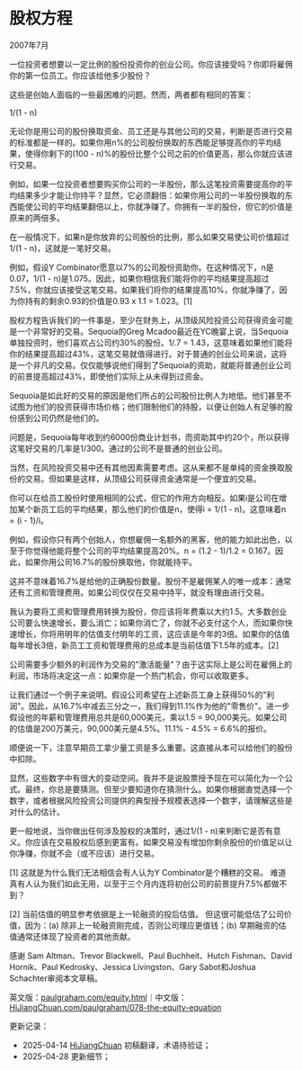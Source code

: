 


# 股权方程

2007年7月

一位投资者想要以一定比例的股份投资你的创业公司。你应该接受吗？你即将雇佣你的第一位员工。你应该给他多少股份？

这些是创始人面临的一些最困难的问题。然而，两者都有相同的答案：

1/(1 - n)

无论你是用公司的股份换取资金、员工还是与其他公司的交易，判断是否进行交易的标准都是一样的。如果你用n%的公司股份换取的东西能足够提高你的平均结果，使得你剩下的(100 - n)%的股份比整个公司之前的价值更高，那么你就应该进行交易。

例如，如果一位投资者想要购买你公司的一半股份，那么这笔投资需要提高你的平均结果多少才能让你持平？显然，它必须翻倍：如果你用公司的一半股份换取的东西能使公司的平均结果翻倍以上，你就净赚了。你拥有一半的股份，但它的价值是原来的两倍多。

在一般情况下，如果n是你放弃的公司股份的比例，那么如果交易使公司价值超过1/(1 - n)，这就是一笔好交易。

例如，假设Y Combinator愿意以7%的公司股份资助你。在这种情况下，n是0.07，1/(1 - n)是1.075。因此，如果你相信我们能将你的平均结果提高超过7.5%，你就应该接受这笔交易。如果我们将你的结果提高10%，你就净赚了，因为你持有的剩余0.93的价值是0.93 x 1.1 = 1.023。[1]

股权方程告诉我们的一件事是，至少在财务上，从顶级风险投资公司获得资金可能是一个非常好的交易。Sequoia的Greg Mcadoo最近在YC晚宴上说，当Sequoia单独投资时，他们喜欢占公司约30%的股份。1/.7 = 1.43，这意味着如果他们能将你的结果提高超过43%，这笔交易就值得进行。对于普通的创业公司来说，这将是一个非凡的交易。仅仅能够说他们得到了Sequoia的资助，就能将普通创业公司的前景提高超过43%，即使他们实际上从未得到过资金。

Sequoia是如此好的交易的原因是他们所占的公司股份比例人为地低。他们甚至不试图为他们的投资获得市场价格；他们限制他们的持股，以便让创始人有足够的股份感到公司仍然是他们的。

问题是，Sequoia每年收到约6000份商业计划书，而资助其中约20个，所以获得这笔好交易的几率是1/300。通过的公司不是普通的创业公司。

当然，在风险投资交易中还有其他因素需要考虑。这从来都不是单纯的资金换取股份的交易。但如果是这样，从顶级公司获得资金通常是一个便宜的交易。

你可以在给员工股份时使用相同的公式，但它的作用方向相反。如果i是公司在增加某个新员工后的平均结果，那么他们的价值是n，使得i = 1/(1 - n)。这意味着n = (i - 1)/i。

例如，假设你只有两个创始人，你想雇佣一名额外的黑客，他的能力如此出色，以至于你觉得他能将整个公司的平均结果提高20%。n = (1.2 - 1)/1.2 = 0.167。因此，如果你用公司16.7%的股份换取他，你就能持平。

这并不意味着16.7%是给他的正确股份数量。股份不是雇佣某人的唯一成本：通常还有工资和管理费用。如果公司仅仅在交易中持平，就没有理由进行交易。

我认为要将工资和管理费用转换为股份，你应该将年费乘以大约1.5。大多数创业公司要么快速增长，要么消亡；如果你消亡了，你就不必支付这个人，而如果你快速增长，你将用明年的估值支付明年的工资，这应该是今年的3倍。如果你的估值每年增长3倍，新员工工资和管理费用的总成本是当前估值下1.5年的成本。[2]

公司需要多少额外的利润作为交易的"激活能量"？由于这实际上是公司在雇佣上的利润，市场将决定这一点：如果你是一个热门机会，你可以收取更多。

让我们通过一个例子来说明。假设公司希望在上述新员工身上获得50%的"利润"。因此，从16.7%中减去三分之一，我们得到11.1%作为他的"零售价"。进一步假设他的年薪和管理费用总共是60,000美元，乘以1.5 = 90,000美元。如果公司的估值是200万美元，90,000美元是4.5%。11.1% - 4.5% = 6.6%的报价。

顺便说一下，注意早期员工拿少量工资是多么重要。这直接从本可以给他们的股份中扣除。

显然，这些数字中有很大的变动空间。我并不是说股票授予现在可以简化为一个公式。最终，你总是要猜测。但至少要知道你在猜测什么。如果你根据直觉选择一个数字，或者根据风险投资公司提供的典型授予规模表选择一个数字，请理解这些是对什么的估计。

更一般地说，当你做出任何涉及股权的决策时，通过1/(1 - n)来判断它是否有意义。你应该在交易股权后感到更富有。如果交易没有增加你剩余股份的价值足以让你净赚，你就不会（或不应该）进行交易。

[1] 这就是为什么我们无法相信会有人认为Y Combinator是个糟糕的交易。
难道真有人认为我们如此无用，以至于三个月内连将初创公司的前景提升7.5%都做不到？

[2] 当前估值的明显参考依据是上一轮融资的投后估值。
但这很可能低估了公司价值，因为：(a) 除非上一轮融资刚完成，否则公司理应更值钱；(b) 早期融资的估值通常还体现了投资者的其他贡献。

感谢 Sam Altman、Trevor Blackwell、Paul Buchheit、Hutch Fishman、David Hornik、Paul Kedrosky、Jessica Livingston、Gary Sabot和Joshua Schachter审阅本文草稿。

英文版：[paulgraham.com/equity.html](https://paulgraham.com/equity.html)｜中文版：[HiJiangChuan.com/paulgraham/078-the-equity-equation](https://hijiangchuan.com/paulgraham/078-the-equity-equation)



更新记录：
- 2025-04-14 [HiJiangChuan](https://hijiangchuan.com) 初稿翻译，术语待验证；
- 2025-04-28 更新细节；
